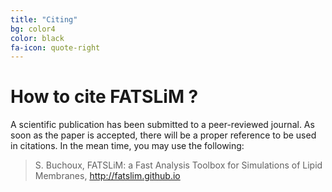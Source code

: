 ```yaml
---
title: "Citing"
bg: color4
color: black
fa-icon: quote-right
---
```


# How to cite FATSLiM ?

A scientific publication has been submitted to a peer-reviewed journal. As soon as the paper is accepted, there will be a proper reference to be used in citations.
In the mean time, you may use the following:

> S. Buchoux, FATSLiM: a Fast Analysis Toolbox for Simulations of Lipid Membranes, http://fatslim.github.io

